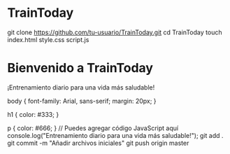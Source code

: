 # TrainToday
git clone https://github.com/tu-usuario/TrainToday.git
cd TrainToday
touch index.html style.css script.js
<!DOCTYPE html>
<html lang="es">
<head>
    <meta charset="UTF-8">
    <meta name="viewport" content="width=device-width, initial-scale=1.0">
    <link rel="stylesheet" href="style.css">
    <title>TrainToday - Tu Entrenamiento Diario</title>
</head>
<body>
    <h1>Bienvenido a TrainToday</h1>
    <p>¡Entrenamiento diario para una vida más saludable!</p>
    <script src="script.js"></script>
</body>
</html>
body {
    font-family: Arial, sans-serif;
    margin: 20px;
}

h1 {
    color: #333;
}

p {
    color: #666;
}
// Puedes agregar código JavaScript aquí
console.log("Entrenamiento diario para una vida más saludable!");
git add .
git commit -m "Añadir archivos iniciales"
git push origin master
